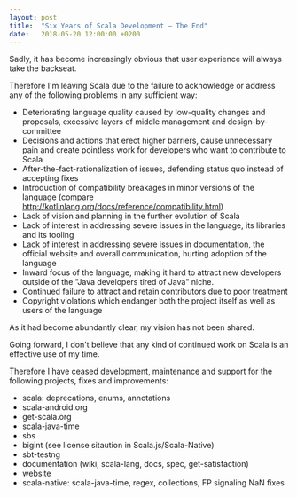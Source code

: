 ```yaml
---
layout: post
title:  "Six Years of Scala Development – The End"
date:   2018-05-20 12:00:00 +0200
---
```


Sadly, it has become increasingly obvious that user experience will always take
the backseat.

<!--
- Making Scala easier to learn, easier to understand and easier to use
- Improving the overall quality of the language, its libraries, its tooling and
  documentation
- Removing harmful elements, pointless syntactic and semantic distinctions and
  superfluous cruft from the language and its libraries -->

Therefore I'm leaving Scala due to the failure to acknowledge or address any of
the following problems in any sufficient way:

- Deteriorating language quality caused by low-quality changes and proposals,
  excessive layers of middle management and design-by-committee
- Decisions and actions that erect higher barriers, cause unnecessary pain and
  create pointless work for developers who want to contribute to Scala
- After-the-fact-rationalization of issues, defending status quo instead of
  accepting fixes
- Introduction of compatibility breakages in minor versions of the language
  (compare  http://kotlinlang.org/docs/reference/compatibility.html)
- Lack of vision and planning in the further evolution of Scala
- Lack of interest in addressing severe issues in the language, its libraries
  and its tooling
- Lack of interest in addressing severe issues in documentation, the official
  website and overall communication, hurting adoption of the language
- Inward focus of the language, making it hard to attract new developers
  outside of the "Java developers tired of Java" niche.
- Continued failure to attract and retain contributors due to poor treatment
- Copyright violations which endanger both the project itself as well as users
  of the language

As it had become abundantly clear, my vision has not been shared.

Going forward, I don't believe that any kind of continued work on Scala is an
effective use of my time.

Therefore I have ceased development, maintenance and support for the following
projects, fixes and improvements:

- scala: deprecations, enums, annotations
- scala-android.org
- get-scala.org
- scala-java-time
- sbs
- bigint (see license sitaution in Scala.js/Scala-Native)
- sbt-testng
- documentation (wiki, scala-lang, docs, spec, get-satisfaction)
- website
- scala-native: scala-java-time, regex, collections, FP signaling NaN fixes
